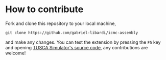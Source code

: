 # How to contribute
Fork and clone this repository to your local machine,
```
git clone https://github.com/gabriel-libardi/icmc-assembly
```
and make any changes. You can test the extension by pressing the `F5` key and opening [TUSCA Simulator's source code](https://github.com/lucasgpulcinelli/Tusca_Simulator), any contributions are welcome!